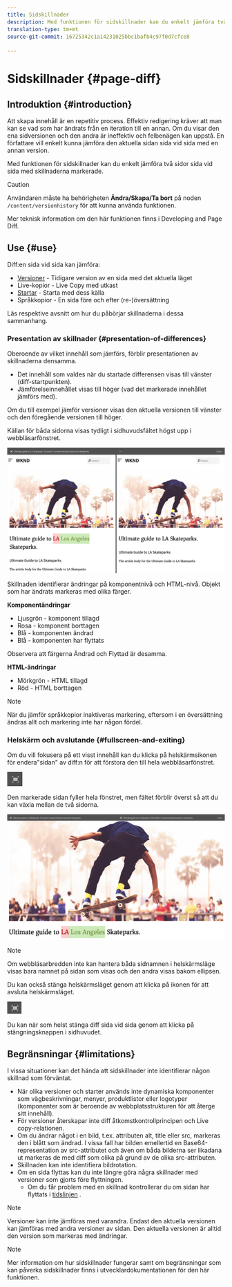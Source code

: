 ```yaml
---
title: Sidskillnader
description: Med funktionen för sidskillnader kan du enkelt jämföra två sidor sida vid sida med skillnaderna markerade.
translation-type: tm+mt
source-git-commit: 16725342c1a14231025bbc1bafb4c97f0d7cfce8

---
```



# Sidskillnader {#page-diff}

## Introduktion {#introduction}

Att skapa innehåll är en repetitiv process. Effektiv redigering kräver att man kan se vad som har ändrats från en iteration till en annan. Om du visar den ena sidversionen och den andra är ineffektiv och felbenägen kan uppstå. En författare vill enkelt kunna jämföra den aktuella sidan sida vid sida med en annan version.

Med funktionen för sidskillnader kan du enkelt jämföra två sidor sida vid sida med skillnaderna markerade.

>[!CAUTION]
>
>Användaren måste ha behörigheten **Ändra/Skapa/Ta bort** på noden `/content/versionhistory` för att kunna använda funktionen.
>
>Mer teknisk information om den här funktionen finns i Developing and Page Diff. <!-- See [Developing and Page Diff](/help/sites-developing/pagediff.md#operation-details) for more technical details on this feature.-->

## Use {#use}

Diff:en sida vid sida kan jämföra:

* [Versioner](/help/sites-cloud/authoring/features/page-versions.md#comparing-a-version-with-current-page) - Tidigare version av en sida med det aktuella läget
* Live-kopior - Live Copy med utkast <!-- [Live Copies](/help/sites-administering/msm-livecopy.md#comparing-a-live-copy-page-with-a-blueprint-page) - Live Copy with its Blueprint-->
* [Startar](/help/sites-cloud/authoring/launches/editing.md#comparing-a-launch-page-to-its-source-page) - Starta med dess källa
* Språkkopior - En sida före och efter (re-)översättning <!-- [Language Copies](/help/sites-administering/tc-manage.md#comparing-language-copies) - A page before and after (re-)translation-->

Läs respektive avsnitt om hur du påbörjar skillnaderna i dessa sammanhang.

### Presentation av skillnader {#presentation-of-differences}

Oberoende av vilket innehåll som jämförs, förblir presentationen av skillnaderna densamma.

* Det innehåll som valdes när du startade differensen visas till vänster (diff-startpunkten).
* Jämförelseinnehållet visas till höger (vad det markerade innehållet jämförs med).

Om du till exempel jämför versioner visas den aktuella versionen till vänster och den föregående versionen till höger.

Källan för båda sidorna visas tydligt i sidhuvudsfältet högst upp i webbläsarfönstret.

![Versioner sida vid sida](/help/sites-cloud/authoring/assets/versions-side-by-side.png)

Skillnaden identifierar ändringar på komponentnivå och HTML-nivå. Objekt som har ändrats markeras med olika färger.

**Komponentändringar**

* Ljusgrön - komponent tillagd
* Rosa - komponent borttagen
* Blå - komponenten ändrad
* Blå - komponenten har flyttats

Observera att färgerna Ändrad och Flyttad är desamma.

**HTML-ändringar**

* Mörkgrön - HTML tillagd
* Röd - HTML borttagen

>[!NOTE]
>
>När du jämför språkkopior inaktiveras markering, eftersom i en översättning ändras allt och markering inte har någon fördel.

### Helskärm och avslutande {#fullscreen-and-exiting}

Om du vill fokusera på ett visst innehåll kan du klicka på helskärmsikonen för endera&quot;sidan&quot; av diff:n för att förstora den till hela webbläsarfönstret.

![Helskärmsknapp](/help/sites-cloud/authoring/assets/versions-full-screen.png)

Den markerade sidan fyller hela fönstret, men fältet förblir överst så att du kan växla mellan de två sidorna.

![Helskärmsläge](/help/sites-cloud/authoring/assets/versions-full-screen-mode.png)

>[!NOTE]
>
>Om webbläsarbredden inte kan hantera båda sidnamnen i helskärmsläge visas bara namnet på sidan som visas och den andra visas bakom ellipsen.

Du kan också stänga helskärmsläget genom att klicka på ikonen för att avsluta helskärmsläget.

![Avsluta helskärmsläge](/help/sites-cloud/authoring/assets/versions-exit-full-screen.png)

Du kan när som helst stänga diff sida vid sida genom att klicka på stängningsknappen i sidhuvudet.

## Begränsningar {#limitations}

I vissa situationer kan det hända att sidskillnader inte identifierar någon skillnad som förväntat.

* När olika versioner och starter används inte dynamiska komponenter som vägbeskrivningar, menyer, produktlistor eller logotyper (komponenter som är beroende av webbplatsstrukturen för att återge sitt innehåll).
* För versioner återskapar inte diff åtkomstkontrollprincipen och Live copy-relationen.
* Om du ändrar något i en bild, t.ex. attributen alt, title eller src, markeras den i blått som ändrad. I vissa fall har bilden emellertid en Base64-representation av src-attributet och även om båda bilderna ser likadana ut markeras de med diff som olika på grund av de olika src-attributen.
* Skillnaden kan inte identifiera bildrotation.
* Om en sida flyttas kan du inte längre göra några skillnader med versioner som gjorts före flyttningen.
   * Om du får problem med en skillnad kontrollerar du om sidan har flyttats i [tidslinjen](/help/sites-cloud/authoring/getting-started/basic-handling.md#timeline) .

>[!NOTE]
>
>Versioner kan inte jämföras med varandra. Endast den aktuella versionen kan jämföras med andra versioner av sidan. Den aktuella versionen är alltid den version som markeras med ändringar.

>[!NOTE]
>
>Mer information om hur sidskillnader fungerar samt om begränsningar som kan påverka sidskillnader finns i utvecklardokumentationen för den här funktionen. <!-- For more details about the operation of the page diff mechanism as well as limitations which can affect page diff, please see the [developer documentation](/help/sites-developing/pagediff.md) of this feature.-->
